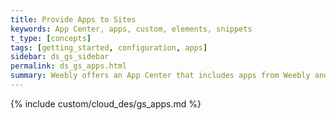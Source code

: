 ```yaml
---
title: Provide Apps to Sites
keywords: App Center, apps, custom, elements, snippets
t_type: [concepts]
tags: [getting_started, configuration, apps]
sidebar: ds_gs_sidebar
permalink: ds_gs_apps.html
summary: Weebly offers an App Center that includes apps from Weebly and also from third parties and you can grant sites access to this center. Or, you can create your own custom apps and have them automatically installed to sites on a specific plan.
---
```

{% include custom/cloud_des/gs_apps.md %}